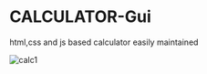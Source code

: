 # CALCULATOR-Gui
html,css and js based calculator easily maintained 

![calc1](https://github.com/whitedevil445/CALCULATOR-Gui/assets/106152183/eb0391c5-6a73-47c6-ae1f-5b34e0c314f4)
